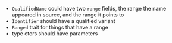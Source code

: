 - `QualifiedName` could have two `range` fields, the range the name appeared in source, and the range it points to
- `Identifier` should have a qualified variant
- `Ranged` trait for things that have a range
- type ctors should have parameters